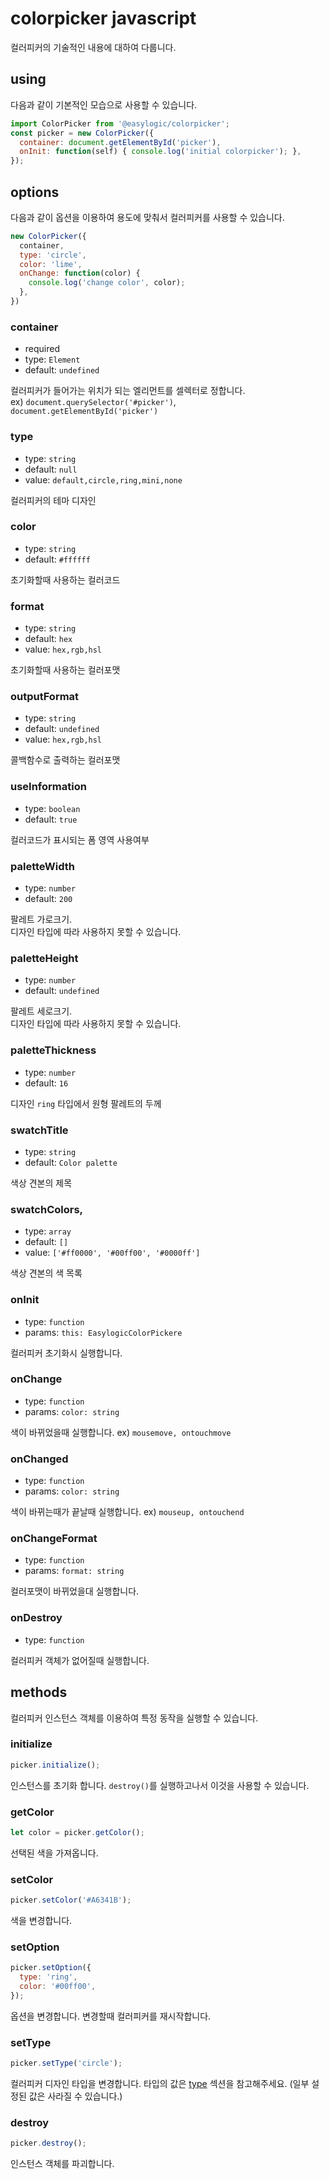 # colorpicker javascript

컬러피커의 기술적인 내용에 대하여 다룹니다.


## using

다음과 같이 기본적인 모습으로 사용할 수 있습니다.

```javascript
import ColorPicker from '@easylogic/colorpicker';
const picker = new ColorPicker({
  container: document.getElementById('picker'),
  onInit: function(self) { console.log('initial colorpicker'); },
});
```


## options

다음과 같이 옵션을 이용하여 용도에 맞춰서 컬러피커를 사용할 수 있습니다.

```javascript
new ColorPicker({
  container,
  type: 'circle',
  color: 'lime',
  onChange: function(color) {
    console.log('change color', color);
  },
})
```

### container

- required
- type: `Element`
- default: `undefined`

컬러피커가 들어가는 위치가 되는 엘리먼트를 셀렉터로 정합니다.  
ex) `document.querySelector('#picker')`, `document.getElementById('picker')`

### type

- type: `string`
- default: `null`
- value: `default,circle,ring,mini,none`

컬러피커의 테마 디자인

### color

- type: `string`
- default: `#ffffff`

초기화할때 사용하는 컬러코드

### format

- type: `string`
- default: `hex`
- value: `hex,rgb,hsl`

초기화할때 사용하는 컬러포맷

### outputFormat

- type: `string`
- default: `undefined`
- value: `hex,rgb,hsl`

콜백함수로 출력하는 컬러포맷

### useInformation

- type: `boolean`
- default: `true`

컬러코드가 표시되는 폼 영역 사용여부

### paletteWidth

- type: `number`
- default: `200`

팔레트 가로크기.  
디자인 타입에 따라 사용하지 못할 수 있습니다.

### paletteHeight

- type: `number`
- default: `undefined`

팔레트 세로크기.  
디자인 타입에 따라 사용하지 못할 수 있습니다.

### paletteThickness

- type: `number`
- default: `16`

디자인 `ring` 타입에서 원형 팔레트의 두께

### swatchTitle

- type: `string`
- default: `Color palette`

색상 견본의 제목

### swatchColors,

- type: `array`
- default: `[]`
- value: `['#ff0000', '#00ff00', '#0000ff']`

색상 견본의 색 목록

### onInit

- type: `function`
- params: `this: EasylogicColorPickere`

컬러피커 초기화시 실행합니다.

### onChange

- type: `function`
- params: `color: string`

색이 바뀌었을때 실행합니다. ex) `mousemove, ontouchmove`

### onChanged

- type: `function`
- params: `color: string`

색이 바뀌는때가 끝날때 실행합니다. ex) `mouseup, ontouchend`

### onChangeFormat

- type: `function`
- params: `format: string`

컬러포맷이 바뀌었을대 실행합니다.

### onDestroy

- type: `function`

컬러피커 객체가 없어질때 실행합니다.


## methods

컬러피커 인스턴스 객체를 이용하여 특정 동작을 실행할 수 있습니다.

### initialize

```javascript
picker.initialize();
```

인스턴스를 초기화 합니다. `destroy()`를 실행하고나서 이것을 사용할 수 있습니다.

### getColor

```javascript
let color = picker.getColor();
```

선택된 색을 가져옵니다.

### setColor

```javascript
picker.setColor('#A6341B');
```

색을 변경합니다.

### setOption

```javascript
picker.setOption({
  type: 'ring',
  color: '#00ff00',
});
```

옵션을 변경합니다. 변경할때 컬러피커를 재시작합니다.

### setType

```javascript
picker.setType('circle');
```

컬러피커 디자인 타입을 변경합니다. 타입의 값은 [type](#type) 섹션을 참고해주세요. (일부 설정된 값은 사라질 수 있습니다.)

### destroy

```javascript
picker.destroy();
```

인스턴스 객체를 파괴합니다.
